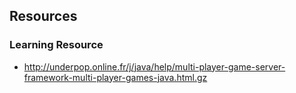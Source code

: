 
## Resources

### Learning Resource

- http://underpop.online.fr/j/java/help/multi-player-game-server-framework-multi-player-games-java.html.gz